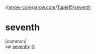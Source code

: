 //[arrow-core](../../../index.md)/[arrow.core](../index.md)/[Tuple15](index.md)/[seventh](seventh.md)

# seventh

[common]\
val [seventh](seventh.md): [G](index.md)
